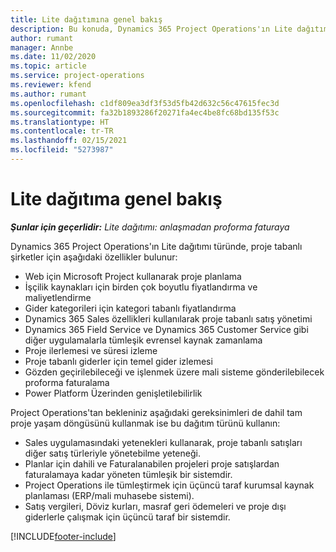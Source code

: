 ```yaml
---
title: Lite dağıtımına genel bakış
description: Bu konuda, Dynamics 365 Project Operations'ın Lite dağıtımı hakkında bilgiler sağlanmaktadır.
author: rumant
manager: Annbe
ms.date: 11/02/2020
ms.topic: article
ms.service: project-operations
ms.reviewer: kfend
ms.author: rumant
ms.openlocfilehash: c1df809ea3df3f53d5fb42d632c56c47615fec3d
ms.sourcegitcommit: fa32b1893286f20271fa4ec4be8fc68bd135f53c
ms.translationtype: HT
ms.contentlocale: tr-TR
ms.lasthandoff: 02/15/2021
ms.locfileid: "5273987"
---
```

# <a name="lite-deployment-overview"></a>Lite dağıtıma genel bakış

_**Şunlar için geçerlidir:** Lite dağıtımı: anlaşmadan proforma faturaya_

Dynamics 365 Project Operations'ın Lite dağıtımı türünde, proje tabanlı şirketler için aşağıdaki özellikler bulunur:

- Web için Microsoft Project kullanarak proje planlama
- İşçilik kaynakları için birden çok boyutlu fiyatlandırma ve maliyetlendirme
- Gider kategorileri için kategori tabanlı fiyatlandırma
- Dynamics 365 Sales özellikleri kullanılarak proje tabanlı satış yönetimi
- Dynamics 365 Field Service ve Dynamics 365 Customer Service gibi diğer uygulamalarla tümleşik evrensel kaynak zamanlama
- Proje ilerlemesi ve süresi izleme
- Proje tabanlı giderler için temel gider izlemesi
- Gözden geçirilebileceği ve işlenmek üzere mali sisteme gönderilebilecek proforma faturalama
- Power Platform Üzerinden genişletilebilirlik

Project Operations'tan bekleniniz aşağıdaki gereksinimleri de dahil tam proje yaşam döngüsünü kullanmak ise bu dağıtım türünü kullanın:

- Sales uygulamasındaki yetenekleri kullanarak, proje tabanlı satışları diğer satış türleriyle yönetebilme yeteneği.
- Planlar için dahili ve Faturalanabilen projeleri proje satışlardan faturalamaya kadar yöneten tümleşik bir sistemdir.
- Project Operations ile tümleştirmek için üçüncü taraf kurumsal kaynak planlaması (ERP/mali muhasebe sistemi).
- Satış vergileri, Döviz kurları, masraf geri ödemeleri ve proje dışı giderlerle çalışmak için üçüncü taraf bir sistemdir.


[!INCLUDE[footer-include](../includes/footer-banner.md)]